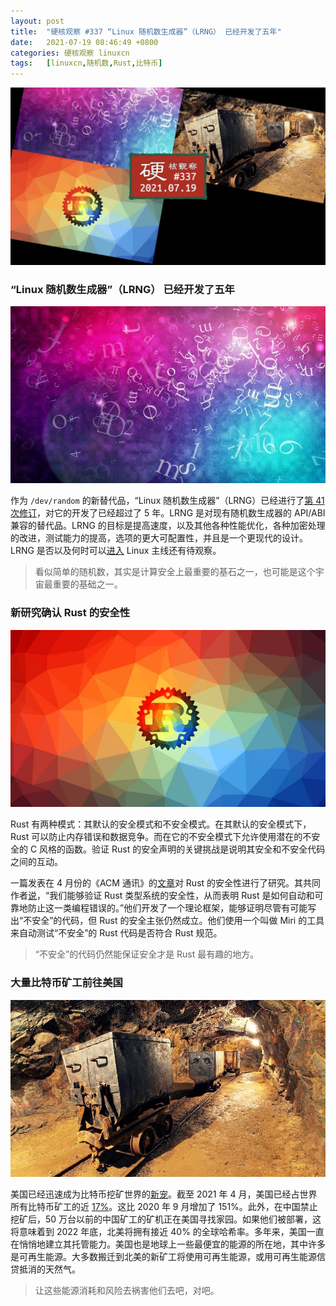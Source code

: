 ```yaml
---
layout: post
title:	"硬核观察 #337 “Linux 随机数生成器”（LRNG） 已经开发了五年"
date:	2021-07-19 08:46:49 +0800 
categories:	硬核观察 linuxcn 
tags:	[linuxcn,随机数,Rust,比特币]
---
```



![](/Asserts/Images/album/202107/19/084542d9hdsh2zzz9xdjgy.jpg)


### “Linux 随机数生成器”（LRNG） 已经开发了五年


![](/Asserts/Images/album/202107/19/084556luxkcoryolrxqrfu.jpg)


作为 `/dev/random` 的新替代品，“Linux 随机数生成器”（LRNG）已经进行了[第 41 次修订](https://www.phoronix.com/scan.php?page=news_item&px=LRNG-Random-2021-v41)，对它的开发了已经超过了 5 年。LRNG 是对现有随机数生成器的 API/ABI 兼容的替代品。LRNG 的目标是提高速度，以及其他各种性能优化，各种加密处理的改进，测试能力的提高，选项的更大可配置性，并且是一个更现代的设计。LRNG 是否以及何时可以[进入](https://lore.kernel.org/lkml/7822794.ITf6fX9eNu@positron.chronox.de/) Linux 主线还有待观察。



> 
> 看似简单的随机数，其实是计算安全上最重要的基石之一，也可能是这个宇宙最重要的基础之一。
> 
> 
> 


### 新研究确认 Rust 的安全性


![](/Asserts/Images/album/202107/19/084621qk93d1e1b7zd9w9d.jpg)


Rust 有两种模式：其默认的安全模式和不安全模式。在其默认的安全模式下，Rust 可以防止内存错误和数据竞争。而在它的不安全模式下允许使用潜在的不安全的 C 风格的函数。验证 Rust 的安全声明的关键挑战是说明其安全和不安全代码之间的互动。


一篇发表在 4 月份的《ACM 通讯》的[文章](https://cacm.acm.org/magazines/2021/4/251364-safe-systems-programming-in-rust/fulltext)对 Rust 的安全性进行了研究。其共同作者[说](https://www.eurekalert.org/pub_releases/2021-07/su-cs071521.php)，“我们能够验证 Rust 类型系统的安全性，从而表明 Rust 是如何自动和可靠地防止这一类编程错误的。”他们开发了一个理论框架，能够证明尽管有可能写出“不安全”的代码，但 Rust 的安全主张仍然成立。他们使用一个叫做 Miri 的工具来自动测试“不安全”的 Rust 代码是否符合 Rust 规范。



> 
> “不安全”的代码仍然能保证安全才是 Rust 最有趣的地方。
> 
> 
> 


### 大量比特币矿工前往美国


![](/Asserts/Images/album/202107/19/084640spuc0q0ufe88ttt2.jpg)


美国已经迅速成为比特币挖矿世界的[新宠](https://www.cnbc.com/2021/07/17/bitcoin-miners-moving-to-us-carbon-footprint.html)。截至 2021 年 4 月，美国已经占世界所有比特币矿工的近 [17%](https://cbeci.org/mining_map)。这比 2020 年 9 月增加了 151%。此外，在中国禁止挖矿后，50 万台以前的中国矿工的矿机正在美国寻找家园。如果他们被部署，这将意味着到 2022 年底，北美将拥有接近 40% 的全球哈希率。多年来，美国一直在悄悄地建立其托管能力。美国也是地球上一些最便宜的能源的所在地，其中许多是可再生能源。大多数搬迁到北美的新矿工将使用可再生能源，或用可再生能源信贷抵消的天然气。



> 
> 让这些能源消耗和风险去祸害他们去吧，对吧。
> 
> 
>
